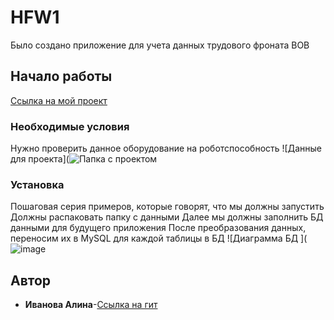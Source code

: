 # HFW1
Было создано приложение для учета  данных трудового фроната ВОВ 
## Начало работы 
[Ссылка на мой проект](https://github.com/AlIna12ivanova/HFW1.git)
### Необходимые условия
Нужно проверить данное оборудование на роботспособность
![Данные для проекта](![Папка с проектом](https://user-images.githubusercontent.com/93904889/153406201-f58a2e00-7824-4662-a50c-21ee06d44f03.png)
### Установка 
Пошаговая серия примеров, которые говорят, что мы должны запустить 
Должны распаковать папку с данными 
Далее мы должны заполнить БД данными для будущего приложения
После преобразования данных, переносим их в MySQL для каждой таблицы в БД
![Диаграмма БД ](![image](https://user-images.githubusercontent.com/93904889/153408894-a5a52246-a1f0-4664-87fc-eff06695c97e.png)
## Автор
* **Иванова Алина**-[Ссылка на гит]( https://github.com/AlIna12ivanova)
